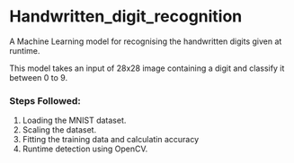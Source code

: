 # Handwritten_digit_recognition
A Machine Learning model for recognising the handwritten digits given at runtime.

This model takes an input of 28x28 image containing a digit and classify it between 0 to 9.

### Steps Followed:
  1. Loading the MNIST dataset.
  2. Scaling the dataset.
  3. Fitting the training data and calculatin accuracy
  4. Runtime detection using OpenCV.
